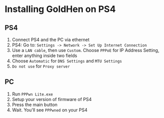 # Installing GoldHen on PS4

## PS4
1. Connect PS4 and the PC via ethernet
2. PS4: Go to: ```Settings -> Network -> Set Up Internet Connection``` 
3. Use a ```LAN cable```, then use ```Custom```. Choose ```PPPoE``` for IP Address Setting, enter anything inside two fields
4. Choose ```Automatic``` for ```DNS Settings``` and ```MTU Settings```
5. ```Do not use``` for ```Proxy server```

## PC

1. Run ```PPPwn Lite.exe```
2. Setup your version of firmware of PS4
3. Press the main button
4. Wait. You'll see ```PPPwned``` on your PS4 